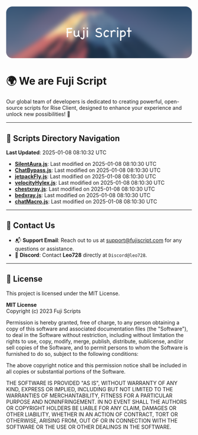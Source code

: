 ![Banner](.github/b.webp)

# 🌍 **We are Fuji Script**

Our global team of developers is dedicated to creating powerful, open-source scripts for Rise Client, designed to enhance your experience and unlock new possibilities! 🌟

---
<!-- SCRIPTS_NAVIGATION_START -->
## 📂 **Scripts Directory Navigation**

**Last Updated**: 2025-01-08 08:10:32 UTC

- **[SilentAura.js](scripts/SilentAura.js)**: Last modified on 2025-01-08 08:10:30 UTC
- **[ChatBypass.js](scripts/ChatBypass.js)**: Last modified on 2025-01-08 08:10:30 UTC
- **[jetpackFly.js](scripts/jetpackFly.js)**: Last modified on 2025-01-08 08:10:30 UTC
- **[velocityHylex.js](scripts/velocityHylex.js)**: Last modified on 2025-01-08 08:10:30 UTC
- **[chestxray.js](scripts/chestxray.js)**: Last modified on 2025-01-08 08:10:30 UTC
- **[bedxray.js](scripts/bedxray.js)**: Last modified on 2025-01-08 08:10:30 UTC
- **[chatMacro.js](scripts/chatMacro.js)**: Last modified on 2025-01-08 08:10:30 UTC

<!-- SCRIPTS_NAVIGATION_END -->

---

## 💬 **Contact Us**  
- 📬 **Support Email**: Reach out to us at [support@fujiscript.com](mailto:support@fujiscript.com) for any questions or assistance.  
- 💬 **Discord**: Contact **Leo728** directly at `Discord@leo728`.

---

## 📜 **License**

This project is licensed under the MIT License.  

**MIT License**  
Copyright (c) 2023 Fuji Scripts  

Permission is hereby granted, free of charge, to any person obtaining a copy of this software and associated documentation files (the "Software"), to deal in the Software without restriction, including without limitation the rights to use, copy, modify, merge, publish, distribute, sublicense, and/or sell copies of the Software, and to permit persons to whom the Software is furnished to do so, subject to the following conditions:  

The above copyright notice and this permission notice shall be included in all copies or substantial portions of the Software.  

THE SOFTWARE IS PROVIDED "AS IS", WITHOUT WARRANTY OF ANY KIND, EXPRESS OR IMPLIED, INCLUDING BUT NOT LIMITED TO THE WARRANTIES OF MERCHANTABILITY, FITNESS FOR A PARTICULAR PURPOSE AND NONINFRINGEMENT. IN NO EVENT SHALL THE AUTHORS OR COPYRIGHT HOLDERS BE LIABLE FOR ANY CLAIM, DAMAGES OR OTHER LIABILITY, WHETHER IN AN ACTION OF CONTRACT, TORT OR OTHERWISE, ARISING FROM, OUT OF OR IN CONNECTION WITH THE SOFTWARE OR THE USE OR OTHER DEALINGS IN THE SOFTWARE.  
